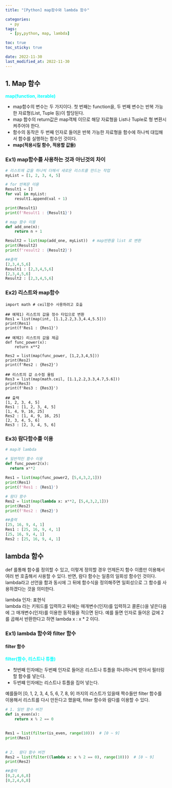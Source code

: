 ```yaml
---
title: "[Python] map함수와 lambda 함수"

categories:
  - py
tags:
  - [py,python, map, lambda]

toc: true
toc_sticky: true

date: 2022-11-30
last_modified_at: 2022-11-30 
---
```


## 1. Map 함수
<span style = "color: aqua">**map(function, iterable)**</span>  

- map함수의 변수는 두 가지이다. 첫 번째는 function을, 두 번째 변수는 반복 가능한 자료형(List, Tuple 등)이 할당된다.  
- map 함수의 return값은 map객체 이므로 해당 자료형을 List나 Tuple로 형 변환시켜주어야 한다.  
- 함수의 동작은 두 번째 인자로 들어온 반복 가능한 자료형을 함수에 하나씩 대입해서 함수를 실행하는 함수인 것이다.
- **map(적용시킬 함수, 적용할 값들)**

### Ex1) map함수를 사용하는 것과 아닌것의 차이
```python
# 리스트에 값을 하나씩 더해서 새로운 리스트를 만드는 작업
myList = [1, 2, 3, 4, 5]

# for 반복문 이용
Result1 = []
for val in myList:
    result1.append(val + 1)

print(Result1)
print(f'Result1 : {Result1}')

# map 함수 이용
def add_one(n):
    return n + 1

Result2 = list(map(add_one, myList))  # map반환을 list 로 변환
print(Result2)
print(f'result2 : {Result2}')

##출력
[2,3,4,5,6]
Result1 : [2,3,4,5,6]
[2,3,4,5,6]
Result2 : [2,3,4,5,6]
```

### Ex2) 리스트와 map함수
```
import math # ceil함수 사용하려고 호출

## 예제1) 리스트의 값을 정수 타입으로 변환
Res1 = list(map(int, [1.1,2.2,3.3,4.4,5.5]))
print(Res1)
print(f'Res1 : {Res1}')
  
## 예제2) 리스트의 값을 제곱
def func_power(x):
    return x**2
 
Res2 = list(map(func_power, [1,2,3,4,5]))
print(Res2)
print(f'Res2 : {Res2}')

## 리스트의 값 소수점 올림
Res3 = list(map(math.ceil, [1.1,2.2,3.3,4.7,5.6]))
print(Res3)
print(f'Res3 : {Res3}')

## 출력
[1, 2, 3, 4, 5]
Res1 : [1, 2, 3, 4, 5]
[1, 4, 9, 16, 25]
Res2 : [1, 4, 9, 16, 25]
[2, 3, 4, 5, 6]
Res3 : [2, 3, 4, 5, 6]
```

### Ex3) 람다함수를 이용
```python
# map과 lambda

# 일반적인 함수 이용
def func_power2(x):
  return x**2
  
Res1 = list(map(func_power2, [5,4,3,2,1]))
print(Res1)
print(f'Res1 : {Res1}')

# 람다 함수
Res2 = list(map(lambda x: x**2, [5,4,3,2,1]))
print(Res2)
print(f'Res2 : {Res2}')

##출력
[25, 16, 9, 4, 1]
Res1 : [25, 16, 9, 4, 1]
[25, 16, 9, 4, 1]
Res2 : [25, 16, 9, 4, 1]
```

## lambda 함수
def 를통해 함수를 정의할 수 있고, 이렇게 정의할 경우 언제든지 함수 이름만 이용해서 여러 번 호출해서 사용할 수 있다. 반면, 람다 함수는 일종의 일회성 함수인 것이다.
lambda라고 선언을 함과 동시에 그 뒤에 함수식을 정의해주면 일회성으로 그 함수를 사용하겠다는 것을 의미한다.

lambda 인자: 표현식  
lambda 라는 키워드를 입력하고 뒤에는 매개변수(인자)를 입력하고 콜론(:)을 넣은다음에 그 매개변수(인자)를 이용한 동작들을 적으면 된다.
예를 들면 인자로 들어온 값에 2를 곱해서 반환한다고 하면 lambda x : x * 2  이다.

### Ex1) lambda 함수와 filter 함수
#### filter 함수  
<span style = 'color: aqua'>**filter(함수, 리스트나 튜플)**</span>

- 첫번째 인자에는 두번째 인자로 들어온 리스트나 튜플을 하나하나씩 받아서 필터링할 함수를 넣는다.
- 두번쨰 인자에는 리스트나 튜플을 집어 넣는다.

예를들어 [0, 1, 2, 3, 4, 5, 6, 7, 8, 9] 까지의 리스트가 있을때 짝수들만 filter 함수를 이용해서 리스트를 다시 만든다고 했을때, filter 함수와 람다를 이용할 수 있다.

```python
# 1. 일반 함수 버전
def is_even(x):
    return x % 2 == 0
 
 
Res1 = list(filter(is_even, range(10)))  # [0 ~ 9]
print(Res1)
 
 
# 2.  람다 함수 버전
Res2 = list(filter((lambda x: x % 2 == 0), range(10)))  # [0 ~ 9]
print(Res2)

##출력
[0,2,4,6,8]
[0,2,4,6,8]
```

